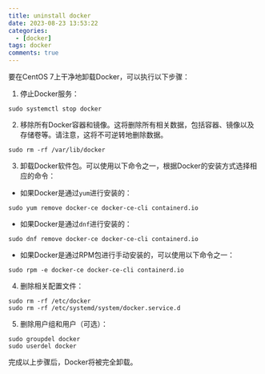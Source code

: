 ```yaml
---
title: uninstall docker
date: 2023-08-23 13:53:22
categories:
  - [docker]
tags: docker
comments: true
---
```

要在CentOS 7上干净地卸载Docker，可以执行以下步骤：

1. 停止Docker服务：

```
sudo systemctl stop docker
```

2. 移除所有Docker容器和镜像。这将删除所有相关数据，包括容器、镜像以及存储卷等。请注意，这将不可逆转地删除数据。

```
sudo rm -rf /var/lib/docker
```

3. 卸载Docker软件包。可以使用以下命令之一，根据Docker的安装方式选择相应的命令：

- 如果Docker是通过`yum`进行安装的：

```
sudo yum remove docker-ce docker-ce-cli containerd.io
```

- 如果Docker是通过`dnf`进行安装的：

```
sudo dnf remove docker-ce docker-ce-cli containerd.io
```

- 如果Docker是通过RPM包进行手动安装的，可以使用以下命令之一：

```
sudo rpm -e docker-ce docker-ce-cli containerd.io
```

4. 删除相关配置文件：

```
sudo rm -rf /etc/docker
sudo rm -rf /etc/systemd/system/docker.service.d
```

5. 删除用户组和用户（可选）：

```
sudo groupdel docker
sudo userdel docker
```

完成以上步骤后，Docker将被完全卸载。
